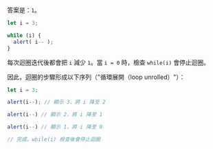 答案是：`1`。

```js run
let i = 3;

while (i) {
  alert( i-- );
}
```

每次迴圈迭代後都會把 `i` 減少 `1`。當 `i = 0` 時，檢查 `while(i)` 會停止迴圈。

因此，迴圈的步驟形成以下序列（"循環展開（loop unrolled）"）：

```js
let i = 3;

alert(i--); // 顯示 3，將 i 降至 2

alert(i--) // 顯示 2，將 i 降至 1

alert(i--) // 顯示 1，將 i 降至 0

// 完成，while(i) 檢查後會停止迴圈
```

